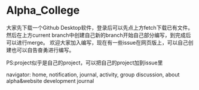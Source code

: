 # Alpha_College
大家先下载一个Github Desktop软件，登录后可以先点上方fetch下载已有文件。
然后在上方current branch中创建自己新的branch开始自己部分编写，到完成后可以进行merge。
欢迎大家加入编写，现在有一些issue在网页版上，可以自己创建也可以自告奋勇进行编写。

PS:project似乎是自己的project，可以把自己的project加到issue里

navigator: home, notification, journal, activity, group discussion,
           about alpha&website development journal